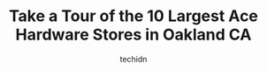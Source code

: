 ---
layout: ampstory
image: https://i0.wp.com/www.depkes.org/wp-content/uploads/2023/06/ace-hardware-0-in-oakland-ca-1685967468.jpeg?resize=640,853
author: techidn
featured: false
description: Discover the impressive array of Ace Hardware options in Oakland CA, where you can find 10 of the largest Ace Hardware establishments in the area. From renowned classics to hidden gems, Oakl
title: Take a Tour of the 10 Largest Ace Hardware Stores in Oakland CA
cover:
   title: Take a Tour of the 10 Largest Ace Hardware Stores in Oakland CA
   subtitle: Rickpate
   background: https://www.depkes.org/wp-content/uploads/2023/06/ace-hardware-0-in-oakland-ca-1685967468.jpeg

pages: 
 - layout: thirds
   top: <h1>#1 Grand Lake Ace Hardware Inc</h1>
   bottom: "<p>Words cannot describe how fantastic this Ace Hardware is. Do yourself a favor and experience old fashioned service from helpful staff who will help you figure out what yo</p>"
   background: https://www.depkes.org/wp-content/uploads/2023/06/ace-hardware-1-in-oakland-ca-1685967469.jpeg
   backgroundblur: true
 - layout: thirds
   top: <h1>#2 Markus Supply Ace Hardware</h1>
   bottom: "<p>625 3rd St, Oakland, CA 94607, United States</p>"
   background: https://www.depkes.org/wp-content/uploads/2023/06/ace-hardware-2-in-oakland-ca-1685967469.jpeg
   cta:
      link: https://www.depkes.org/blog/take-a-tour-of-the-10-largest-ace-hardware-stores-in-oakland-ca/
      text: Take a Tour of the 10 Largest Ace Hardware Stores in Oakland CA
 - layout: thirds
   top: <h1>#3 Cole Hardware</h1>
   bottom: "<p>5533 College Ave, Oakland, CA 94618, United States</p>"
   background: https://www.depkes.org/wp-content/uploads/2023/06/ace-hardware-3-in-oakland-ca-1685967470.jpeg
   cta:
      link: https://www.depkes.org/blog/take-a-tour-of-the-10-largest-ace-hardware-stores-in-oakland-ca/
      text: Take a Tour of the 10 Largest Ace Hardware Stores in Oakland CA
 - layout: thirds
   top: <h1>#4 Ace Garden Center</h1>
   bottom: "<p>4001 Grand Ave, Oakland, CA 94610, United States</p>"
   background: https://images.unsplash.com/photo-1533735380053-eb8d0759b24a?ixlib=rb-4.0.3&ixid=MnwxMjA3fDB8MHxwaG90by1wYWdlfHx8fGVufDB8fHx8&auto=format&fit=crop&w=640&h=853&q=80
   cta:
      link: https://www.depkes.org/blog/take-a-tour-of-the-10-largest-ace-hardware-stores-in-oakland-ca/
      text: Take a Tour of the 10 Largest Ace Hardware Stores in Oakland CA
 - layout: thirds
   top: <h1>#5 Berkeley Ace Hardware</h1>
   bottom: "<p>2020 Milvia St Suite 100, Berkeley, CA 94704, United States</p>"
   background: https://images.unsplash.com/photo-1595364397663-fca4f075d796?ixlib=rb-4.0.3&ixid=MnwxMjA3fDB8MHxwaG90by1wYWdlfHx8fGVufDB8fHx8&auto=format&fit=crop&w=640&h=853&q=80
   cta:
      link: https://www.depkes.org/blog/take-a-tour-of-the-10-largest-ace-hardware-stores-in-oakland-ca/
      text: Take a Tour of the 10 Largest Ace Hardware Stores in Oakland CA
 - layout: thirds
   top: <h1>#6 Ellis Ace Hardware</h1>
   bottom: "<p>5424 Martin Luther King Jr Way J, Oakland, CA 94609, United States</p>"
   background: https://images.unsplash.com/photo-1632260260864-caf7fde5ec36?ixlib=rb-4.0.3&ixid=MnwxMjA3fDB8MHxwaG90by1wYWdlfHx8fGVufDB8fHx8&auto=format&fit=crop&w=640&h=853&q=80
   cta:
      link: https://www.depkes.org/blog/take-a-tour-of-the-10-largest-ace-hardware-stores-in-oakland-ca/
      text: Take a Tour of the 10 Largest Ace Hardware Stores in Oakland CA
 - layout: thirds
   top: <h1>#7 Hassett Ace Hardware</h1>
   bottom: "<p>545 1st Ave, San Mateo, CA 94401, United States</p>"
   background: https://images.unsplash.com/photo-1567095761054-7a02e69e5c43?ixlib=rb-4.0.3&ixid=MnwxMjA3fDB8MHxwaG90by1wYWdlfHx8fGVufDB8fHx8&auto=format&fit=crop&w=640&h=853&q=80
   cta:
      link: https://www.depkes.org/blog/take-a-tour-of-the-10-largest-ace-hardware-stores-in-oakland-ca/
      text: Take a Tour of the 10 Largest Ace Hardware Stores in Oakland CA
 - layout: thirds
   middle: Continue reading...
   background: https://images.unsplash.com/photo-1509114397022-ed747cca3f65?ixlib=rb-4.0.3&ixid=MnwxMjA3fDB8MHxwaG90by1wYWdlfHx8fGVufDB8fHx8&auto=format&fit=crop&w=640&h=853&q=80
   cta:
      link: https://www.depkes.org/blog/take-a-tour-of-the-10-largest-ace-hardware-stores-in-oakland-ca/
      text: Take a Tour of the 10 Largest Ace Hardware Stores in Oakland CA
      
---